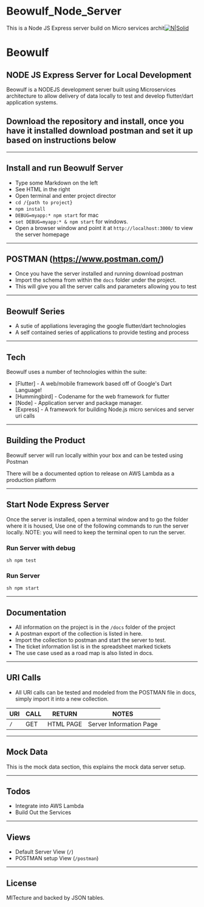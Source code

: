 # Beowulf_Node_Server
This is a Node JS Express server build on Micro services archit[![N|Solid](https://github.com/raymondwbayly/beowulf-assets/blob/master/img/src/Beowulf-server-banner.fw.png?raw=true)](#)

# Beowulf

## NODE JS Express Server for Local Development

Beowulf is a NODEJS development server built using Microservices architecture to allow delivery of data locally to test and develop flutter/dart application systems.


## Download the repository and install, once you have it installed download postman and set it up based on instructions below

---

## Install and run Beowulf Server

- Type some Markdown on the left
- See HTML in the right
- Open terminal and enter project director
- ```cd /{path to project}```
- ```npm install```
- ```DEBUG=myapp:* npm start``` for mac
- ```set DEBUG=myapp:* & npm start``` for windows.
- Open a browser window and point it at ```http://localhost:3000/``` to view the server homepage

---

## POSTMAN (https://www.postman.com/)

- Once you have the server installed and running download postman
- Import the schema from within the ```docs``` folder under the project.
- This will give you all the server calls and parameters allowing you to test

---

## Beowulf Series

- A sutie of appliations leveraging the google flutter/dart technologies
- A self contained series of applications to provide testing and process

---

## Tech

Beowulf uses a number of technologies within the suite:

- [Flutter] - A web/mobile framework based off of Google's Dart Language!
- [Hummingbird] - Codename for the web framework for flutter
- [Node] - Application server and package manager.
- [Express] - A framework for building Node.js micro services and server uri calls

---

## Building the Product

Beowulf server will run locally within your box and can be tested using Postman

There will be a documented option to release on AWS Lambda as a production platform

---

## Start Node Express Server

Once the server is installed, open a terminal window and to go the folder where it is housed, Use one of the following commands to run the server locally. NOTE: you will need to keep the terminal open to run the server.

### Run Server with debug

```sh npm test```

### Run Server

```sh npm start```

---

## Documentation

- All information on the project is in the ```/docs``` folder of the project
- A postman export of the collection is listed in here.
- Import the collection to postman and start the server to test.
- The ticket information list is in the spreadsheet marked tickets
- The use case used as a road map is also listed in docs.

---

## URI Calls

- All URI calls can be tested and modeled from the POSTMAN file in docs, simply import it into a new collection.

| URI                           | CALL   | RETURN    |  NOTES                        |
| ------                        | ------ | ------    | ------                        |
|```/```                        |  GET   | HTML PAGE | Server Information Page       |

---

## Mock Data

This is the mock data section, this explains the mock data server setup.

---

## Todos

- Integrate into AWS Lambda
- Build Out the Services

---

## Views

- Default Server View (```/```)
- POSTMAN setup View (```/postman```)

---

## License

MITecture and backed by JSON tables. 
